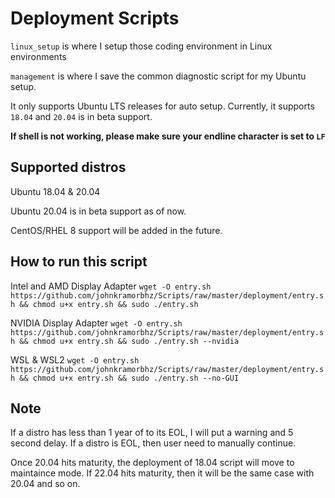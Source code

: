# Deployment Scripts
`linux_setup` is where I setup those coding environment in Linux environments

`management` is where I save the common diagnostic script for my Ubuntu setup.

It only supports Ubuntu LTS releases for auto setup. Currently, it supports `18.04` and `20.04` is in beta support.

**If shell is not working, please make sure your endline character is set to `LF`**

## Supported distros

Ubuntu 18.04 & 20.04

Ubuntu 20.04 is in beta support as of now.

CentOS/RHEL 8 support will be added in the future.

## How to run this script
Intel and AMD Display Adapter `wget -O entry.sh https://github.com/johnkramorbhz/Scripts/raw/master/deployment/entry.sh && chmod u+x entry.sh && sudo ./entry.sh`

NVIDIA Display Adapter `wget -O entry.sh https://github.com/johnkramorbhz/Scripts/raw/master/deployment/entry.sh && chmod u+x entry.sh && sudo ./entry.sh --nvidia`

WSL & WSL2 `wget -O entry.sh https://github.com/johnkramorbhz/Scripts/raw/master/deployment/entry.sh && chmod u+x entry.sh && sudo ./entry.sh --no-GUI`

## Note

If a distro has less than 1 year of to its EOL, I will put a warning and 5 second delay. If a distro is EOL, then user need to manually continue.

Once 20.04 hits maturity, the deployment of 18.04 script will move to maintaince mode. If 22.04 hits maturity, then it will be the same case with 20.04 and so on.